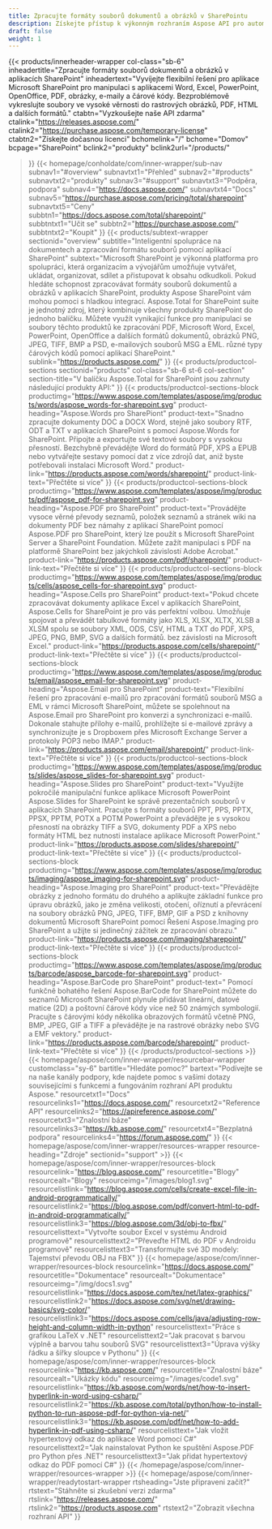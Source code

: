```yaml
---
title: Zpracujte formáty souborů dokumentů a obrázků v SharePointu
description: Získejte přístup k výkonným rozhraním Aspose API pro automatizaci úprav, převodu a zpracování formátů dokumentů a obrázků v aplikacích SharePoint.
draft: false
weight: 1
---
```

{{< products/innerheader-wrapper col-class="sb-6"
  inheadertitle="Zpracujte formáty souborů dokumentů a obrázků v aplikacích SharePoint"
  inheadertext="Vyvíjejte flexibilní řešení pro aplikace Microsoft SharePoint pro manipulaci s aplikacemi Word, Excel, PowerPoint, OpenOffice, PDF, obrázky, e-maily a čárové kódy. Bezproblémově vykreslujte soubory ve vysoké věrnosti do rastrových obrázků, PDF, HTML a dalších formátů."
  ctabtn="Vyzkoušejte naše API zdarma"
  ctalink="https://releases.aspose.com/"
  ctalink2="https://purchase.aspose.com/temporary-license"
  ctabtn2="Získejte dočasnou licenci"
  bchomelink="/"
  bchome="Domov"
  bcpage="SharePoint"
  bclink2="produkty"
  bclink2url="/products/"
  >}}
  {{< homepage/conholdate/com/inner-wrapper/sub-nav 
subnav1="#overview"
subnavtxt1="Přehled" 
subnav2="#products"
subnavtxt2="produkty" 
subnav3="#support"
subnavtxt3="Podpěra, podpora" 
subnav4="https://docs.aspose.com/"
subnavtxt4="Docs" 
subnav5="https://purchase.aspose.com/pricing/total/sharepoint"
subnavtxt5="Ceny" 
subbtn1="https://docs.aspose.com/total/sharepoint/"
subbtntxt1="Učit se"
subbtn2="https://purchase.aspose.com/"
subbtntxt2="Koupit"
>}}
   {{< products/subtext-wrapper
   sectionid="overview" 
   subtitle="Inteligentní spolupráce na dokumentech a zpracování formátu souborů pomocí aplikací SharePoint"
   subtext="Microsoft SharePoint je výkonná platforma pro spolupráci, která organizacím a vývojářům umožňuje vytvářet, ukládat, organizovat, sdílet a přistupovat k obsahu odkudkoli. Pokud hledáte schopnost zpracovávat formáty souborů dokumentů a obrázků v aplikacích SharePoint, produkty Aspose SharePoint vám mohou pomoci s hladkou integrací. Aspose.Total for SharePoint suite je jednotný zdroj, který kombinuje všechny produkty SharePoint do jednoho balíčku. Můžete využít vynikající funkce pro manipulaci se soubory těchto produktů ke zpracování PDF, Microsoft Word, Excel, PowerPoint, OpenOffice a dalších formátů dokumentů, obrázků PNG, JPEG, TIFF, BMP a PSD, e-mailových souborů MSG a EML. různé typy čárových kódů pomocí aplikací SharePoint."
   sublink="https://products.aspose.com/"
   >}} 
{{< products/productcol-sections
sectionid="products" 
col-class="sb-6 st-6 col-section"
section-title="V balíčku Aspose.Total for SharePoint jsou zahrnuty následující produkty API:"
>}}
{{< products/productcol-sections-block
productimg="https://www.aspose.com/templates/aspose/img/products/words/aspose_words-for-sharepoint.svg"
product-heading="Aspose.Words pro SharePiont"
product-text="Snadno zpracujte dokumenty DOC a DOCX Word, stejně jako soubory RTF, ODT a TXT v aplikacích SharePoint s pomocí Aspose.Words for SharePoint. Připojte a exportujte své textové soubory s vysokou přesností. Bezchybně převádějte Word do formátů PDF, XPS a EPUB nebo vytvářejte sestavy pomocí dat z více zdrojů dat, aniž byste potřebovali instalaci Microsoft Word."
product-link="https://products.aspose.com/words/sharepoint/"
product-link-text="Přečtěte si více"
>}}
{{< products/productcol-sections-block
productimg="https://www.aspose.com/templates/aspose/img/products/pdf/aspose_pdf-for-sharepoint.svg"
product-heading="Aspose.PDF pro SharePoint"
product-text="Provádějte vysoce věrné převody seznamů, položek seznamů a stránek wiki na dokumenty PDF bez námahy z aplikací SharePoint pomocí Aspose.PDF pro SharePoint, který lze použít s Microsoft SharePoint Server a SharePoint Foundation. Můžete zažít manipulaci s PDF na platformě SharePoint bez jakýchkoli závislostí Adobe Acrobat."
product-link="https://products.aspose.com/pdf/sharepoint/"
product-link-text="Přečtěte si více"
>}}
{{< products/productcol-sections-block
productimg="https://www.aspose.com/templates/aspose/img/products/cells/aspose_cells-for-sharepoint.svg"
product-heading="Aspose.Cells pro SharePoint"
product-text="Pokud chcete zpracovávat dokumenty aplikace Excel v aplikacích SharePoint, Aspose.Cells for SharePoint je pro vás perfektní volbou. Umožňuje spojovat a převádět tabulkové formáty jako XLS, XLSX, XLTX, XLSB a XLSM spolu se soubory XML, ODS, CSV, HTML a TXT do PDF, XPS, JPEG, PNG, BMP, SVG a dalších formátů. bez závislosti na Microsoft Excel."
product-link="https://products.aspose.com/cells/sharepoint/"
product-link-text="Přečtěte si více"
>}}
{{< products/productcol-sections-block
productimg="https://www.aspose.com/templates/aspose/img/products/email/aspose_email-for-sharepoint.svg"
product-heading="Aspose.Email pro SharePoint"
product-text="Flexibilní řešení pro zpracování e-mailů pro zpracování formátů souborů MSG a EML v rámci Microsoft SharePoint, můžete se spolehnout na Aspose.Email pro SharePoint pro konverzi a synchronizaci e-mailů. Dokonale stahujte přílohy e-mailů, prohlížejte si e-mailové zprávy a synchronizujte je s Dropboxem přes Microsoft Exchange Server a protokoly POP3 nebo IMAP."
product-link="https://products.aspose.com/email/sharepoint/"
product-link-text="Přečtěte si více"
>}}
{{< products/productcol-sections-block
productimg="https://www.aspose.com/templates/aspose/img/products/slides/aspose_slides-for-sharepoint.svg"
product-heading="Aspose.Slides pro SharePoint"
product-text="Využijte pokročilé manipulační funkce aplikace Microsoft PowerPoint Aspose.Slides for SharePoint ke správě prezentačních souborů v aplikacích SharePoint. Pracujte s formáty souborů PPT, PPS, PPTX, PPSX, PPTM, POTX a POTM PowerPoint a převádějte je s vysokou přesností na obrázky TIFF a SVG, dokumenty PDF a XPS nebo formáty HTML bez nutnosti instalace aplikace Microsoft PowerPoint."
product-link="https://products.aspose.com/slides/sharepoint/"
product-link-text="Přečtěte si více"
>}}
{{< products/productcol-sections-block
productimg="https://www.aspose.com/templates/aspose/img/products/imaging/aspose_imaging-for-sharepoint.svg"
product-heading="Aspose.Imaging pro SharePoint"
product-text="Převádějte obrázky z jednoho formátu do druhého a aplikujte základní funkce pro úpravu obrázků, jako je změna velikosti, otočení, oříznutí a převrácení na soubory obrázků PNG, JPEG, TIFF, BMP, GIF a PSD z knihovny dokumentů Microsoft SharePoint pomocí Řešení Aspose.Imaging pro SharePoint a užijte si jedinečný zážitek ze zpracování obrazu."
product-link="https://products.aspose.com/imaging/sharepoint/"
product-link-text="Přečtěte si více"
>}}
{{< products/productcol-sections-block
productimg="https://www.aspose.com/templates/aspose/img/products/barcode/aspose_barcode-for-sharepoint.svg"
product-heading="Aspose.BarCode pro SharePoint"
product-text=" Pomocí funkčně bohatého řešení Aspose.BarCode for SharePoint můžete do seznamů Microsoft SharePoint plynule přidávat lineární, datové matice (2D) a poštovní čárové kódy více než 50 známých symbologií. Pracujte s čárovými kódy několika obrazových formátů včetně PNG, BMP, JPEG, GIF a TIFF a převádějte je na rastrové obrázky nebo SVG a EMF vektory."
product-link="https://products.aspose.com/barcode/sharepoint/"
product-link-text="Přečtěte si více"
>}} 
{{< /products/productcol-sections >}}
{{< homepage/aspose/com/inner-wrapper/resourcebar-wrapper
customclass="sy-6"
bartitle="Hledáte pomoc?"
bartext="Podívejte se na naše kanály podpory, kde najdete pomoc s vašimi dotazy souvisejícími s funkcemi a fungováním rozhraní API produktu Aspose."
resourcetxt1="Docs"
resourcelinks1="https://docs.aspose.com/"
resourcetxt2="Reference API"
resourcelinks2="https://apireference.aspose.com/"
resourcetxt3="Znalostní báze"
resourcelinks3="https://kb.aspose.com/"
resourcetxt4="Bezplatná podpora"
resourcelinks4="https://forum.aspose.com/"
>}}
{{< homepage/aspose/com/inner-wrapper/resources-wrapper
resource-heading="Zdroje"
sectionid="support" >}}
{{< homepage/aspose/com/inner-wrapper/resources-block
resourcelink="https://blog.aspose.com/"
resourcetitle="Blogy"
resourcealt="Blogy"
resourceimg="/images/blog1.svg"
resourcelistlink="https://blog.aspose.com/cells/create-excel-file-in-android-programmatically/"
resourcelistlink2="https://blog.aspose.com/pdf/convert-html-to-pdf-in-android-programmatically/"
resourcelistlink3="https://blog.aspose.com/3d/obj-to-fbx/"
resourcelisttext="Vytvořte soubor Excel v systému Android programově"
resourcelisttext2="Převeďte HTML do PDF v Androidu programově"
resourcelisttext3="Transformujte své 3D modely: Tajemství převodu OBJ na FBX"
>}}
{{< homepage/aspose/com/inner-wrapper/resources-block
resourcelink="https://docs.aspose.com/"
resourcetitle="Dokumentace"
resourcealt="Dokumentace"
resourceimg="/img/docs1.svg"
resourcelistlink="https://docs.aspose.com/tex/net/latex-graphics/"
resourcelistlink2="https://docs.aspose.com/svg/net/drawing-basics/svg-color/"
resourcelistlink3="https://docs.aspose.com/cells/java/adjusting-row-height-and-column-width-in-python"
resourcelisttext="Práce s grafikou LaTeX v .NET"
resourcelisttext2="Jak pracovat s barvou výplně a barvou tahu souborů SVG"
resourcelisttext3="Úprava výšky řádku a šířky sloupce v Pythonu"
>}}
{{< homepage/aspose/com/inner-wrapper/resources-block
resourcelink="https://kb.aspose.com/"
resourcetitle="Znalostní báze"
resourcealt="Ukázky kódu"
resourceimg="/images/code1.svg"
resourcelistlink="https://kb.aspose.com/words/net/how-to-insert-hyperlink-in-word-using-csharp/"
resourcelistlink2="https://kb.aspose.com/total/python/how-to-install-python-to-run-aspose-pdf-for-python-via-net/"
resourcelistlink3="https://kb.aspose.com/pdf/net/how-to-add-hyperlink-in-pdf-using-csharp/"
resourcelisttext="Jak vložit hypertextový odkaz do aplikace Word pomocí C#"
resourcelisttext2="Jak nainstalovat Python ke spuštění Aspose.PDF pro Python přes .NET"
resourcelisttext3="Jak přidat hypertextový odkaz do PDF pomocí C#"
>}}
{{< /homepage/aspose/com/inner-wrapper/resources-wrapper >}}
{{< homepage/aspose/com/inner-wrapper/readytostart-wrapper
rtsheading="Jste připraveni začít?"
rtstext="Stáhněte si zkušební verzi zdarma"
rtslink="https://releases.aspose.com/"
rtslink2="https://products.aspose.com"
rtstext2="Zobrazit všechna rozhraní API" 
>}}
